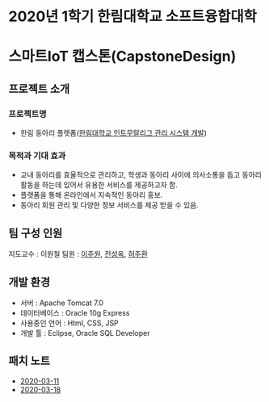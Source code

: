 # 2020년 1학기 한림대학교 소프트융합대학
# 스마트IoT 캡스톤(CapstoneDesign)  



## 프로젝트 소개
### 프로젝트명
  * 한림 동아리 플랫폼([한림대학교 인트무랄리그 관리 시스템 개발]( https://github.com/juhwanHeo/hallym_club ))
### 목적과 기대 효과
  * 교내 동아리를 효율적으로 관리하고, 학생과 동아리 사이에 의사소통을 돕고 동아리 활동을 하는데 있어서 유용한 서비스를 제공하고자 함.
  * 플랫폼을 통해 온라인에서 지속적인 동아리 홍보.
  * 동아리 회원 관리 및 다양한 정보 서비스를 제공 받을 수 있음.

## 팀 구성 인원
지도교수 : 이원철
팀원 : [이주원]( https://github.com/juwonlee-dev ), [전성옥]( https://github.com/songokky ), [허주환]( https://github.com/juhwanHeo )

## 개발 환경
 * 서버 : Apache Tomcat 7.0
 * 데이터베이스 : Oracle 10g Express
 * 사용중인 언어 : Html, CSS, JSP
 * 개발 툴 : Eclipse, Oracle SQL Developer

## 패치 노트
 * [2020-03-11]( https://github.com/juhwanHeo/hallym_club/blob/master/changeLog/2020.03.11.md )
 * [2020-03-18]( https://github.com/juhwanHeo/hallym_club/blob/master/changeLog/2020.03.18.md )
 